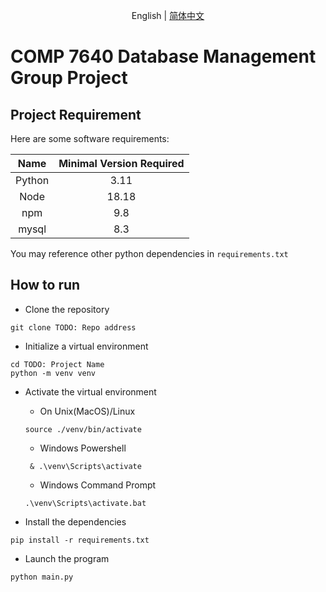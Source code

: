 <div align="center">
    <p>English | <a href="./README_zh_CN.md">简体中文</a></p>
</div>

# COMP 7640 Database Management Group Project


## Project Requirement

Here are some software requirements:

|Name|Minimal Version Required|
|:----:|:----:|
|Python|3.11|
|Node|18.18|
|npm|9.8|
|mysql|8.3|

You may reference other python dependencies in `requirements.txt`

## How to run

+ Clone the repository
```{shell}
git clone TODO: Repo address
```

+ Initialize a virtual environment
```{shell}
cd TODO: Project Name
python -m venv venv
```

+ Activate the virtual environment
  - On Unix(MacOS)/Linux 
  ```
  source ./venv/bin/activate
  ```
  - Windows Powershell
  ```
   & .\venv\Scripts\activate
  ```
  - Windows Command Prompt
  ```
  .\venv\Scripts\activate.bat
  ```

+ Install the dependencies
```Shell
pip install -r requirements.txt
```


+ Launch the program

```Shell
python main.py
```